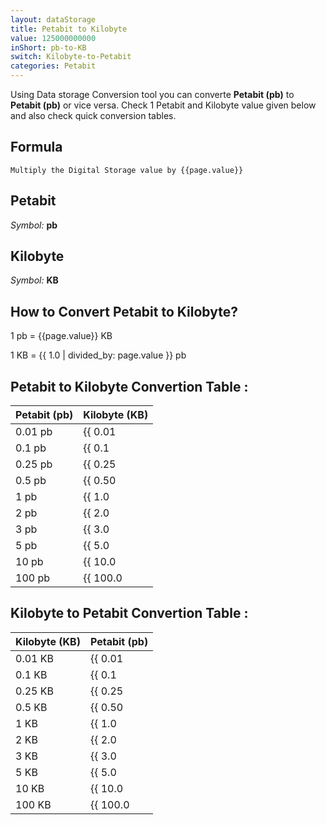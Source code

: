 ```yaml
---
layout: dataStorage
title: Petabit to Kilobyte
value: 125000000000
inShort: pb-to-KB
switch: Kilobyte-to-Petabit
categories: Petabit
---
```


Using Data storage Conversion tool you can converte **Petabit (pb)** to **Petabit (pb)** or vice versa. Check 1 Petabit and Kilobyte value given below and also check quick conversion tables.

## Formula
`Multiply the Digital Storage value by {{page.value}}`

## Petabit
*Symbol:* **pb**

## Kilobyte
*Symbol:* **KB**

## How to Convert Petabit to Kilobyte?

1 pb = {{page.value}} KB

1 KB = {{ 1.0 | divided_by: page.value }} pb


## Petabit to Kilobyte Convertion Table :

| Petabit (pb) | Kilobyte (KB) |
| ---- | ---- |
| 0.01 pb | {{ 0.01 | times: page.value }} KB |
| 0.1 pb | {{ 0.1 | times: page.value }} KB |
| 0.25 pb | {{ 0.25 | times: page.value }} KB |
| 0.5 pb | {{ 0.50 | times: page.value }} KB |
| 1 pb | {{ 1.0 | times: page.value }} KB |
| 2 pb | {{ 2.0 | times: page.value }} KB |
| 3 pb | {{ 3.0 | times: page.value }} KB |
| 5 pb | {{ 5.0 | times: page.value }} KB |
| 10 pb | {{ 10.0 | times: page.value }} KB |
| 100 pb | {{ 100.0 | times: page.value }} KB |

## Kilobyte to Petabit Convertion Table :

| Kilobyte (KB) | Petabit (pb) |
| ---- | ---- |
| 0.01 KB | {{ 0.01 | divided_by: page.value }} pb |
| 0.1 KB | {{ 0.1 | divided_by: page.value }} pb |
| 0.25 KB | {{ 0.25 | divided_by: page.value }} pb |
| 0.5 KB | {{ 0.50 | divided_by: page.value }} pb |
| 1 KB | {{ 1.0 | divided_by: page.value }} pb |
| 2 KB | {{ 2.0 | divided_by: page.value }} pb |
| 3 KB | {{ 3.0 | divided_by: page.value }} pb |
| 5 KB | {{ 5.0 | divided_by: page.value }} pb |
| 10 KB | {{ 10.0 | divided_by: page.value }} pb |
| 100 KB | {{ 100.0 | divided_by: page.value }} pb |


<script>
document.getElementById('selectInput')[18].selected = true
document.getElementById('selectOutput')[4].selected = true
</script>
